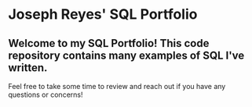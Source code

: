 # Joseph Reyes' SQL Portfolio

## Welcome to my SQL Portfolio! This code repository contains many examples of SQL I've written.
Feel free to take some time to review and reach out if you have any questions or concerns!
